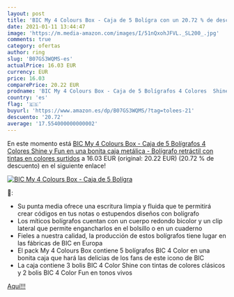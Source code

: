 ```yaml
---
layout: post
title: 'BIC My 4 Colours Box - Caja de 5 Bolígra con un 20.72 % de descuento'
date: 2021-01-11 13:44:47
image: 'https://m.media-amazon.com/images/I/51nQxohJFVL._SL200_.jpg'
comments: true
category: ofertas
author: ring
slug: 'B07GS3WQMS-es'
actualPrice: 16.03 EUR
currency: EUR
price: 16.03
comparePrice: 20.22 EUR
prodname: 'BIC My 4 Colours Box - Caja de 5 Bolígrafos 4 Colores  Shine y Fun  en una bonita caja metálica - Bolígrafo retráctil con tintas en colores surtidos'
country: 'es'
flag: '🇪🇸'
buyurl: 'https://www.amazon.es/dp/B07GS3WQMS/?tag=tolees-21'
descuento: '20.72'
average: '17.554000000000002'
---
```


En este momento está [BIC My 4 Colours Box - Caja de 5 Bolígrafos 4 Colores  Shine y Fun  en una bonita caja metálica - Bolígrafo retráctil con tintas en colores surtidos](https://www.amazon.es/dp/B07GS3WQMS/?tag=tolees-21) a 16.03 EUR (original: 20.22 EUR) (20.72 %  de descuento) en el siguiente enlace!

[![BIC My 4 Colours Box - Caja de 5 Bolígra](https://m.media-amazon.com/images/I/51nQxohJFVL._SL200_.jpg)](https://www.amazon.es/dp/B07GS3WQMS/?tag=tolees-21)

🔎:

- Su punta media ofrece una escritura limpia y fluida que te permitirá crear códigos en tus notas o estupendos diseños con bolígrafo
- Los míticos bolígrafos cuentan con un cuerpo redondo bicolor y un clip lateral que permite engancharlos en el bolsillo o en un cuaderno
- Fieles a nuestra calidad, la producción de estos bolígrafos tiene lugar en las fábricas de BIC en Europa
- El pack My 4 Colours Box contiene 5 bolígrafos BIC 4 Color en una bonita caja que hará las delicias de los fans de este icono de BIC
- La caja contiene 3 bolis BIC 4 Color Shine con tintas de colores clásicos y 2 bolis BIC 4 Color Fun en tonos vivos

[Aquí!!!](https://www.amazon.es/dp/B07GS3WQMS/?tag=tolees-21)
